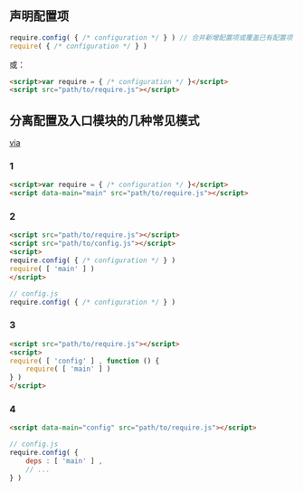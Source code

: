 ## 声明配置项

```js
require.config( { /* configuration */ } ) // 合并新增配置项或覆盖已有配置项
require( { /* configuration */ } )
```

或：

```html
<script>var require = { /* configuration */ }</script>
<script src="path/to/require.js"></script>
```

## 分离配置及入口模块的几种常见模式

[via](https://github.com/requirejs/requirejs/wiki/Patterns-for-separating-config-from-the-main-module)

### 1

```html
<script>var require = { /* configuration */ }</script>
<script data-main="main" src="path/to/require.js"></script>
```

### 2

```html
<script src="path/to/require.js"></script>
<script src="path/to/config.js"></script>
<script>
require.config( { /* configuration */ } )
require( [ 'main' ] )
</script>
```

```js
// config.js
require.config( { /* configuration */ } )
```

### 3

```html
<script src="path/to/require.js"></script>
<script>
require( [ 'config' ] , function () {
    require( [ 'main' ] )
} )
</script>
```

### 4

```html
<script data-main="config" src="path/to/require.js"></script>
```

```js
// config.js
require.config( {
    deps : [ 'main' ] ,
    // ...
} )
```
